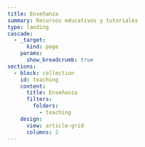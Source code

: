 ```yaml
---
title: Enseñanza
summary: Recursos educativos y tutoriales
type: landing
cascade:
  - _target:
      kind: page
    params:
      show_breadcrumb: true
sections:
  - block: collection
    id: teaching
    content:
      title: Enseñanza
      filters:
        folders:
          - teaching
    design:
      view: article-grid
      columns: 2
---
```

